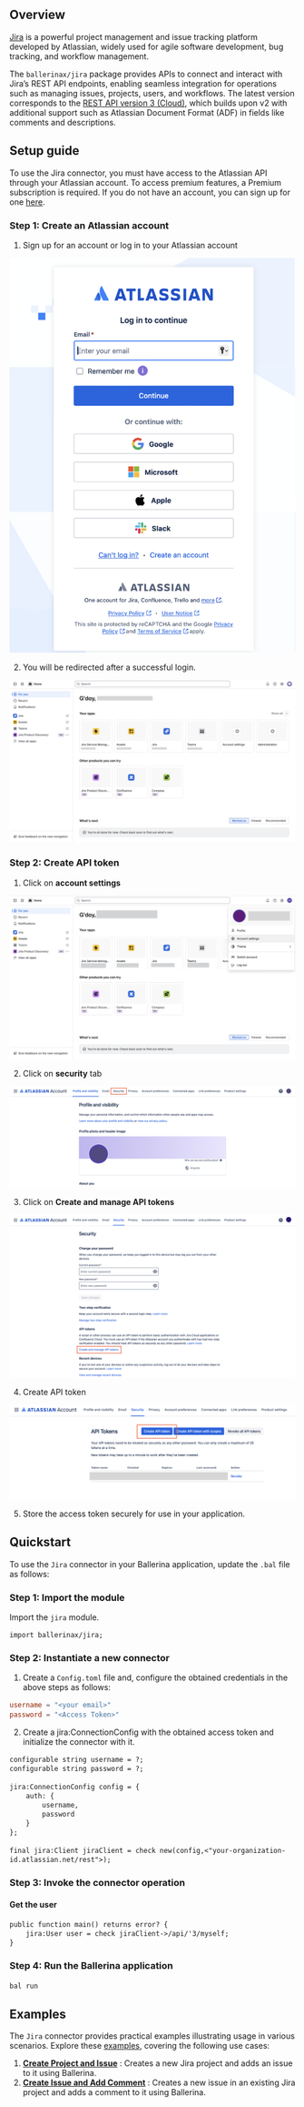 ## Overview

[Jira](https://www.atlassian.com/software/jira) is a powerful project management and issue tracking platform developed by Atlassian, widely used for agile software development, bug tracking, and workflow management.

The `ballerinax/jira` package provides APIs to connect and interact with Jira’s REST API endpoints, enabling seamless integration for operations such as managing issues, projects, users, and workflows. The latest version corresponds to the [REST API version 3 (Cloud)](https://developer.atlassian.com/cloud/jira/platform/rest/v3/intro/), which builds upon v2 with additional support such as Atlassian Document Format (ADF) in fields like comments and descriptions.

## Setup guide

To use the Jira connector, you must have access to the Atlassian API through your Atlassian account. To access premium features, a Premium subscription is required. If you do not have an account, you can sign up for one [here](https://id.atlassian.com/login).

### Step 1: Create an Atlassian account

1. Sign up for an account or log in to your Atlassian account

![Jira login screen](https://raw.githubusercontent.com/ballerina-platform/module-ballerinax-jira/main/docs/setup/resources/login_screen.png)

2. You will be redirected after a successful login.

![Jira redirect screen](https://raw.githubusercontent.com/ballerina-platform/module-ballerinax-jira/main/docs/setup/resources/redirect_login.png)

### Step 2: Create API token

1. Click on **account settings**

![Jira account settings path](https://raw.githubusercontent.com/ballerina-platform/module-ballerinax-jira/main/docs/setup/resources/path_account_settings.png)

2. Click on **security** tab

![Jira account settings](https://raw.githubusercontent.com/ballerina-platform/module-ballerinax-jira/main/docs/setup/resources/account_settings.png)

3. Click on **Create and manage API tokens**

![Jira Token](https://raw.githubusercontent.com/ballerina-platform/module-ballerinax-jira/main/docs/setup/resources/click_on_token.png)

4. Create API token

![Create Token](https://raw.githubusercontent.com/ballerina-platform/module-ballerinax-jira/main/docs/setup/resources/create_token.png)

5. Store the access token securely for use in your application.

## Quickstart

To use the `Jira` connector in your Ballerina application, update the `.bal` file as follows:

### Step 1: Import the module

Import the `jira` module.

```ballerina
import ballerinax/jira;
```
### Step 2: Instantiate a new connector

1. Create a `Config.toml` file and, configure the obtained credentials in the above steps as follows:

```toml
username = "<your email>"
password = "<Access Token>"
```
2. Create a jira:ConnectionConfig with the obtained access token and initialize the connector with it.

```ballerina
configurable string username = ?;
configurable string password = ?;

jira:ConnectionConfig config = {
    auth: {
        username,
        password
    }
};

final jira:Client jiraClient = check new(config,<"your-organization-id.atlassian.net/rest">);
```

### Step 3: Invoke the connector operation

#### Get the user

```ballerina
public function main() returns error? {
    jira:User user = check jiraClient->/api/'3/myself;
}
```

### Step 4: Run the Ballerina application

```bash
bal run
```


## Examples

The `Jira` connector provides practical examples illustrating usage in various scenarios. Explore these [examples](https://github.com/ballerina-platform/module-ballerinax-jira/tree/main/examples/), covering the following use cases:

1. [**Create Project and Issue**](https://github.com/ballerina-platform/module-ballerinax-jira/tree/main/examples/create_project_and_issue/) : Creates a new Jira project and adds an issue to it using Ballerina.
2. [**Create Issue and Add Comment**](https://github.com/ballerina-platform/module-ballerinax-jira/tree/main/examples/create_project_and_issue/) : Creates a new issue in an existing Jira project and adds a comment to it using Ballerina.
